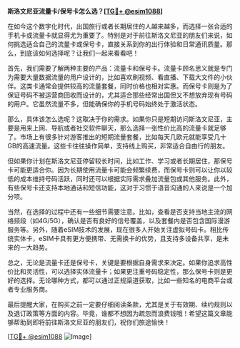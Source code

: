 **斯洛文尼亚流量卡/保号卡怎么选？[[TG💪+ @esim1088](https://t.me/s/esim1088)]**

在如今这个数字化时代，出国旅行或者长期居住的人越来越多，而选择一张合适的手机卡或流量卡就显得尤为重要了。特别是对于前往斯洛文尼亚的朋友们来说，如何挑选适合自己的流量卡或保号卡，直接关系到你的出行体验和日常通讯质量。那么，到底该如何选择呢？让我们一起来看看吧！

首先，我们需要了解两种主要的产品：流量卡和保号卡。流量卡顾名思义就是专门为需要大量数据流量的用户设计的，比如喜欢刷视频、看直播、下载大文件的小伙伴。这类卡通常会提供较高的流量套餐，同时价格也相对实惠。而保号卡则是为了保证号码不被运营商回收而设计的，尤其适合那些经常出国但又不想放弃现有号码的用户。它虽然流量不多，但能确保你的手机号码始终处于激活状态。

那么，具体该怎么选呢？这取决于你的需求。如果你只是短期访问斯洛文尼亚，主要是用来上网、导航或者社交软件聊天，那么选择一张性价比高的流量卡就足够了。市场上有很多针对游客推出的短期流量套餐，比如每天几欧元就能享受几十GB的高速流量。这些卡往往操作简单，支持线上购买，非常适合自由行的朋友。

但如果你计划在斯洛文尼亚停留较长时间，比如工作、学习或者长期居住，那保号卡可能更适合你。因为长期使用流量卡可能会频繁续费，而保号卡则可以让你以较低的成本维持号码活跃，同时还可以根据实际需求叠加流量包或其他服务。此外，有些保号卡还支持本地通话和短信功能，这对于习惯于语音沟通的人来说是一个加分项。

当然，在选择的过程中还有一些细节需要注意。比如，查看是否支持当地主流的网络频段（如4G/5G），确认是否有良好的信号覆盖，以及套餐内是否包含国际漫游服务等。另外，随着eSIM技术的发展，现在很多人开始关注虚拟号码卡。相比传统实体卡，eSIM卡具有更方便携带、无需换卡的优势，且支持多设备共享，是未来的一大趋势。

总之，无论是流量卡还是保号卡，关键是要根据自身需求来决定。如果你追求高性价比和灵活性，可以选择实体流量卡；如果更注重号码稳定性，那么保号卡则是更好的选择。无论哪种方式，都可以通过正规渠道获取，比如一些知名的电商平台或者专业服务商。

最后提醒大家，在购买之前一定要仔细阅读条款，尤其是关于有效期、续约规则以及退订政策等方面的内容。毕竟，谁都不想因为疏忽而浪费钱哦！希望这篇文章能够帮助到即将前往斯洛文尼亚的朋友们，祝你们旅途愉快！

[[TG💪+ @esim1088](https://t.me/s/esim1088) ![Image](https://i.postimg.cc/4NQfJmqS/Snipaste-2025-05-13-00-14-12.png)]